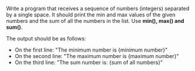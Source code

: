 Write a program that receives a sequence of numbers (integers) separated by a single space. It should print the min and max values of the given numbers and the sum of all the numbers in the list. Use **min(), max() and sum()**.  

The output should be as follows:  

-	On the first line: "The minimum number is {minimum number}"
-	On the second line: "The maximum number is {maximum number}"
-	On the third line: "The sum number is: {sum of all numbers}"
